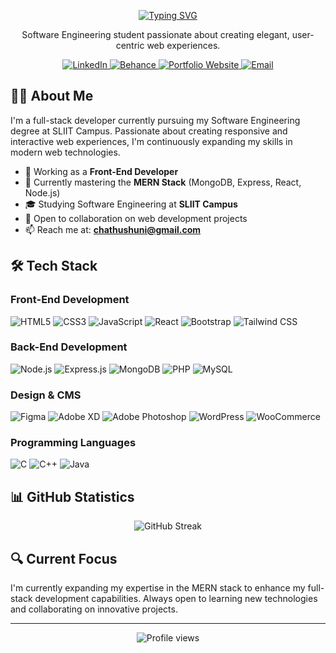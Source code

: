 <p align="center">
  <a href="https://github.com/DenverCoder1/readme-typing-svg">
    <img src="https://readme-typing-svg.herokuapp.com?font=Fira+Code&color=0C81F7&size=28&center=true&vCenter=true&width=600&height=100&lines=Chathush+Vishmika;Full-Stack+Developer;Software+Engineering+Student;Interested+in+AI" alt="Typing SVG" />
  </a>
</p>

<div align="center">
  <p>Software Engineering student passionate about creating elegant, user-centric web experiences.</p>
  
  <a href="https://www.linkedin.com/in/chathush-vishmika">
    <img src="https://img.shields.io/badge/LinkedIn-0077B5?style=for-the-badge&logo=linkedin&logoColor=white" alt="LinkedIn"/>
  </a>
  <a href="https://www.behance.net/chathusvishmik">
    <img src="https://img.shields.io/badge/Behance-1769ff?style=for-the-badge&logo=behance&logoColor=white" alt="Behance"/>
  </a>
 <a href="https://portfolio-chathush.vercel.app/" target="_blank">
  <img src="https://img.shields.io/badge/Portfolio-121212?style=for-the-badge&logo=google-chrome&logoColor=white" alt="Portfolio Website"/>
</a>
  <a href="mailto:chathushuni@gmail.com">
    <img src="https://img.shields.io/badge/Email-D14836?style=for-the-badge&logo=gmail&logoColor=white" alt="Email"/>
  </a>
</div>

## 👨‍💻 About Me

I'm a full-stack developer currently pursuing my Software Engineering degree at SLIIT Campus. Passionate about creating responsive and interactive web experiences, I'm continuously expanding my skills in modern web technologies.

- 🔭 Working as a **Front-End Developer**
- 🌱 Currently mastering the **MERN Stack** (MongoDB, Express, React, Node.js)
- 🎓 Studying Software Engineering at **SLIIT Campus**
- 💼 Open to collaboration on web development projects
- 📫 Reach me at: **chathushuni@gmail.com**

## 🛠️ Tech Stack

### Front-End Development
<p align="left">
  <img src="https://img.shields.io/badge/HTML5-E34F26?style=for-the-badge&logo=html5&logoColor=white" alt="HTML5"/>
  <img src="https://img.shields.io/badge/CSS3-1572B6?style=for-the-badge&logo=css3&logoColor=white" alt="CSS3"/>
  <img src="https://img.shields.io/badge/JavaScript-F7DF1E?style=for-the-badge&logo=javascript&logoColor=black" alt="JavaScript"/>
  <img src="https://img.shields.io/badge/React-61DAFB?style=for-the-badge&logo=react&logoColor=black" alt="React"/>
  <img src="https://img.shields.io/badge/Bootstrap-7952B3?style=for-the-badge&logo=bootstrap&logoColor=white" alt="Bootstrap"/>
  <img src="https://img.shields.io/badge/Tailwind_CSS-06B6D4?style=for-the-badge&logo=tailwind-css&logoColor=white" alt="Tailwind CSS"/>
</p>

### Back-End Development
<p align="left">
  <img src="https://img.shields.io/badge/Node.js-339933?style=for-the-badge&logo=nodedotjs&logoColor=white" alt="Node.js"/>
  <img src="https://img.shields.io/badge/Express.js-000000?style=for-the-badge&logo=express&logoColor=white" alt="Express.js"/>
  <img src="https://img.shields.io/badge/MongoDB-47A248?style=for-the-badge&logo=mongodb&logoColor=white" alt="MongoDB"/>
  <img src="https://img.shields.io/badge/PHP-777BB4?style=for-the-badge&logo=php&logoColor=white" alt="PHP"/>
  <img src="https://img.shields.io/badge/MySQL-4479A1?style=for-the-badge&logo=mysql&logoColor=white" alt="MySQL"/>
</p>


### Design & CMS
<p align="left">
  <img src="https://img.shields.io/badge/Figma-F24E1E?style=for-the-badge&logo=figma&logoColor=white" alt="Figma"/>
  <img src="https://img.shields.io/badge/Adobe_XD-FF61F6?style=for-the-badge&logo=adobe-xd&logoColor=white" alt="Adobe XD"/>
  <img src="https://img.shields.io/badge/Adobe_Photoshop-31A8FF?style=for-the-badge&logo=adobe-photoshop&logoColor=white" alt="Adobe Photoshop"/>
  <img src="https://img.shields.io/badge/WordPress-21759B?style=for-the-badge&logo=wordpress&logoColor=white" alt="WordPress"/>
  <img src="https://img.shields.io/badge/WooCommerce-96588A?style=for-the-badge&logo=woocommerce&logoColor=white" alt="WooCommerce"/>
</p>

### Programming Languages
<p align="left">
  <img src="https://img.shields.io/badge/C-A8B9CC?style=for-the-badge&logo=c&logoColor=black" alt="C"/>
  <img src="https://img.shields.io/badge/C++-00599C?style=for-the-badge&logo=c%2B%2B&logoColor=white" alt="C++"/>
  <img src="https://img.shields.io/badge/Java-007396?style=for-the-badge&logo=java&logoColor=white" alt="Java"/>
</p>


## 📊 GitHub Statistics


<div align="center">
  <img src="https://github-readme-streak-stats.herokuapp.com/?user=chathush-vish&theme=react&hide_border=true" alt="GitHub Streak" />
</div>

## 🔍 Current Focus

I'm currently expanding my expertise in the MERN stack to enhance my full-stack development capabilities. Always open to learning new technologies and collaborating on innovative projects.

---

<p align="center">
  <img src="https://komarev.com/ghpvc/?username=chathush-vish&label=Profile%20views&color=0e75b6&style=flat" alt="Profile views" />
</p>
